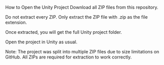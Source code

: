 How to Open the Unity Project
Download all ZIP files from this repository.

Do not extract every ZIP. Only extract the ZIP file with .zip as the file extension.

Once extracted, you will get the full Unity project folder.

Open the project in Unity as usual.

Note: The project was split into multiple ZIP files due to size limitations on GitHub. All ZIPs are required for extraction to work correctly.
